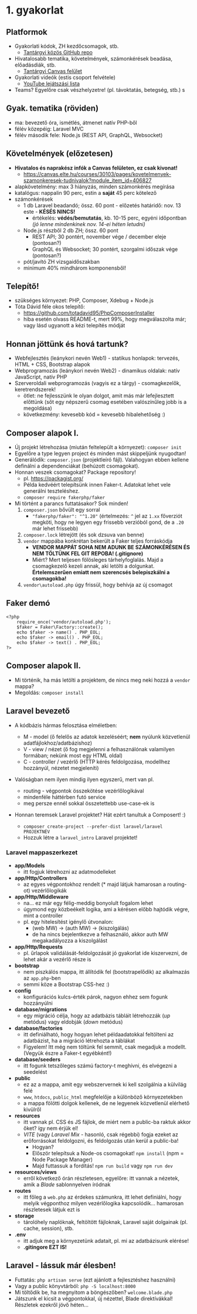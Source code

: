 # 1. gyakorlat

## Platformok

- Gyakorlati kódok, ZH kezdőcsomagok, stb.
    - [Tantárgyi közös GitHub repo](https://github.com/szerveroldali/2022-23-1)
- Hivatalosabb tematika, követelmények, számonkérések beadása, előadásdiák, stb.
    - [Tantárgyi Canvas felület](https://canvas.elte.hu/courses/30103)
- Gyakorlati videók (estis csoport felvétele)
    - [YouTube lejátszási lista](https://www.youtube.com/playlist?list=PL4alkMYFMfltGP3P5c_IU65GGiwNR-eFn)
- Teams? Egyelőre csak vészhelyzetre! (pl. távoktatás, betegség, stb.)
s
## Gyak. tematika (röviden)

- ma: bevezető óra, ismétlés, átmenet natív PHP-ből
- félév közepéig: Laravel MVC
- félév második fele: Node.js (REST API, GraphQL, Websocket)

## Követelmények (előzetesen)

- **Hivatalos és naprakész infók a Canvas felületen, ez csak kivonat!**
    - https://canvas.elte.hu/courses/30103/pages/kovetelmenyek-szamonkeresek-tudnivalok?module_item_id=406827
- alapkövetelmény: max 3 hiányzás, minden számonkérés megírása
- katalógus: nappalin 90 perc, estin a **saját** 45 perc kötelező
- számonkérések
    - 1 db Laravel beadandó; össz. 60 pont - előzetés határidő: nov. 13 este - **KÉSÉS NINCS!**
        - értékelés: **védés/bemutatás**, kb. 10-15 perc, egyéni időpontban *(jó lenne mindenkinek nov. 14-ei héten letudni)*
    - Node.js részből 2 db ZH; össz. 60 pont
        - REST API; 30 pontért, november vége / december eleje (pontosan?)
        - GraphQL és Websocket; 30 pontért, szorgalmi időszak vége (pontosan?)
    - pót/javító ZH vizsgaidőszakban
    - minimum 40% mindhárom komponensből!

## Telepítő!

- szükséges környezet: PHP, Composer, Xdebug + Node.js
- Tóta Dávid féle okos telepítő:
    - https://github.com/totadavid95/PhpComposerInstaller
    - hiba esetén olvass README-t, mert 99%, hogy megválaszolta már; vagy lásd ugyanott a kézi telepítés módját

## Honnan jöttünk és hová tartunk?

- Webfejlesztés (leánykori nevén Web1) - statikus honlapok: tervezés, HTML + CSS, Bootstrap alapok
- Webprogramozás (leánykori nevén Web2) - dinamikus oldalak: natív JavaScript, natív PHP
- Szerveroldali webprogramozás (vagyis ez a tárgy) - csomagkezelők, keretrendszerek!
    - ötlet: ne fejlesszünk le olyan dolgot, amit más már lefejlesztett előttünk (sőt egy népszerű csomag esetében valószínűleg jobb is a megoldása)
    - következmény: kevesebb kód = kevesebb hibalehetőség :)

## Composer alapok I.

- Új projekt létrehozása (miután feltelepült a környezet):
`composer init`
- Egyelőre a type legyen project és minden mást skippeljünk nyugodtan!
- Generálódik: `composer.json` (projektleíró fájl). Valahogyan ebben kellene definálni a dependenciákat (behúzott csomagokat).
- Honnan veszek csomagokat? Package repository!
    - pl. https://packagist.org/
    - Példa kedvéért telepítsünk innen Faker-t. Adatokat lehet vele generálni teszteléshez.
    - `composer require fakerphp/faker`
- Mi történt a parancs futtatásakor? Sok minden!
    1. `composer.json` bővült egy sorral
        - `"fakerphp/faker": "^1.20"` (értelmezés: `^` jel az `1.xx` főverziót megköti, hogy ne legyen egy frissebb verzióból gond, de a `.20` már lehet frissebb)
    2. `composer.lock` létrejött (és sok dzsuva van benne)
    3. `vendor` mappába konkrétan bekerült a Faker teljes forráskódja
        - **VENDOR MAPPÁT SOHA NEM ADUNK BE SZÁMONKÉRÉSEN ÉS NEM TÖLTÜNK FEL GIT REPOBA! (.gitignore)**
        - Miért? Mert teljesen fölösleges tárhelyfoglalás. Majd a csomagkezelő kezeli annak, aki letölti a dolgunkat. **Értelemszerűen emiatt nem szerencsés belepiszkálni a csomagokba!** 
    4. `vendor\autoload.php` úgy frissül, hogy behívja az új csomagot

## Faker demó

```
<?php
    require_once('vendor/autoload.php');
    $faker = Faker\Factory::create();
    echo $faker -> name() . PHP_EOL;
    echo $faker -> email() . PHP_EOL;
    echo $faker -> text() . PHP_EOL;
?>
```

## Composer alapok II.

- Mi történik, ha más letölti a projektem, de nincs meg neki hozzá a `vendor` mappa?
- Megoldás: `composer install`

## Laravel bevezető

- A kódbázis hármas felosztása elméletben:
    - M - model (ő felelős az adatok kezeléséért; **nem** nyúlunk közvetlenül adatfájlokhoz/adatbázishoz)
    - V - view / nézet (ő fog megjelenni a felhasználónak valamilyen formában; nekünk most egy HTML oldal)
    - C - controller / vezérlő (HTTP kérés feldolgozása, modellhez hozzányúl, nézetet megjeleníti)

- Valóságban nem ilyen mindig ilyen egyszerű, mert van pl.
    - routing - végpontok összekötése vezérlőlogikával
    - mindenféle háttérben futó service
    - meg persze ennél sokkal összetettebb use-case-ek is

- Honnan teremsek Laravel projektet? Hát ezért tanultuk a Composert! :)
    - `composer create-project --prefer-dist laravel/laravel PROJEKTNÉV`
    - Hozzuk létre a `laravel_intro` Laravel projektet!

### Laravel mappaszerkezet
- **app/Models**
    - itt fogjuk létrehozni az adatmodelleket
- **app/Http/Controllers**
    - az egyes végpontokhoz rendelt (\* majd látjuk hamarosan a routing-ot) vezérlőlogikák
- **app/Http/Middleware**
    - na... ez már egy félig-meddig bonyolult fogalom lehet
    - úgymond egy közbeékelt logika, ami a kérésen előbb hajtódik végre, mint a controller
    - pl. egy hitelesítést igénylő útvonalon:
        - (web MW) -> (auth MW) -> (kiszolgálás)
        - de ha nincs bejelentkezve a felhasználó, akkor auth MW megakadályozza a kiszolgálást
- **app/Http/Requests**
    - pl. űrlapok validálását-feldolgozását jó gyakorlat ide kiszervezni, de lehet akár a vezérlő része is
- **bootstrap**
    - nem piszkálós mappa, itt állítódik fel (bootstrapelődik) az alkalmazás az `app.php`-ben
    - semmi köze a Bootstrap CSS-hez :)
- **config**
    - konfigurációs kulcs-érték párok, nagyon ehhez sem fogunk hozzányúlni
- **database/migrations**
    - egy migráció célja, hogy az adatbázis tábláit létrehozzák (*up* metódus) vagy eldobják (*down* metódus)
- **database/factories**
    - itt definiálható, hogy hogyan lehet példaadatokkal feltölteni az adatbázist, ha a migráció létrehozta a táblákat
    - Figyelem! Itt még nem töltünk fel semmit, csak megadjuk a modellt. (Vegyük észre a Faker-t egyébként!)
- **database/seeders**
    - itt fogunk tetszőleges számú factory-t meghívni, és elvégezni a seedelést
- **public**
    - ez az a mappa, amit egy webszervernek ki kell szolgálnia a külvilág felé
    - `www`, `htdocs`, `public_html` megfelelője a különböző környezetekben
    - a mappa fölötti dolgok kellenek, de ne legyenek közvetlenül elérhető kivülről
- **resources**
    - itt vannak pl. CSS és JS fájlok, de miért nem a public-ba raktuk akkor őket? így nem érjük el!
    - *VITE* (vagy *Laravel Mix* - hasonló, csak régebbi) fogja ezeket az erőforrásokat feldolgozni, és feldolgozás után kerül a public-ba!
        - Hogyan?
        - Először telepítsuk a Node-os csomagokat! `npm install` (npm = Node Package Manager)
        - Majd futtassuk a fordítás! `npm run build` vagy `npm run dev`
- **resources/views**
    - erről következő órán részletesen, egyelőre: itt vannak a nézetek, amik a *Blade* sablonnyelven íródnak
- **routes**
    - itt főleg a `web.php` az érdekes számunkra, itt lehet definiálni, hogy melyik végponthoz milyen vezérlőlogika kapcsolódik... hamarosan részletesek látjuk ezt is
- **storage**
    - tárolóhely naplóknak, feltöltött fájloknak, Laravel saját dolgainak (pl. cache, session), stb.
- **.env**
    - itt adjuk meg a környezetünk adatait, pl. mi az adatbázisunk elérése!
    - **.gitingore EZT IS!**

## Laravel - lássuk már élesben!

- Futtatás: `php artisan serve` (ezt ajánlott a fejlesztéshez használni)
- Vagy a public könyvtárból: `php -S localhost:8000`
- Mi töltődik be, ha megnyitom a böngészőben? `welcome.blade.php`
- Játszunk el kicsit a végpontokkal, új nézettel, Blade direktívákkal! Részletek ezekről jövő héten...
